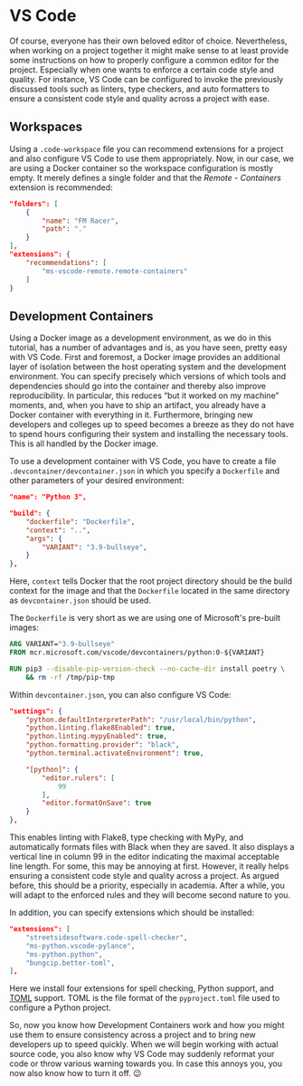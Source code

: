 # VS Code

Of course, everyone has their own beloved editor of choice.
Nevertheless, when working on a project together it might make sense to at least provide some instructions on how to properly configure a common editor for the project.
Especially when one wants to enforce a certain code style and quality.
For instance, VS Code can be configured to invoke the previously discussed tools such as linters, type checkers, and auto formatters to ensure a consistent code style and quality across a project with ease.


## Workspaces

Using a `.code-workspace` file you can recommend extensions for a project and also configure VS Code to use them appropriately.
Now, in our case, we are using a Docker container so the workspace configuration is mostly empty.
It merely defines a single folder and that the *Remote - Containers* extension is recommended:

```json
"folders": [
    {
        "name": "FM Racer",
        "path": "."
    }
],
"extensions": {
    "recommendations": [
        "ms-vscode-remote.remote-containers"
    ]
}
```

## Development Containers

Using a Docker image as a development environment, as we do in this tutorial, has a number of advantages and is, as you have seen, pretty easy with VS Code.
First and foremost, a Docker image provides an additional layer of isolation between the host operating system and the development environment.
You can specify precisely which versions of which tools and dependencies should go into the container and thereby also improve reproducibility.
In particular, this reduces “but it worked on my machine” moments, and, when you have to ship an artifact, you already have a Docker container with everything in it.
Furthermore, bringing new developers and colleges up to speed becomes a breeze as they do not have to spend hours configuring their system and installing the necessary tools.
This is all handled by the Docker image.

To use a development container with VS Code, you have to create a file `.devcontainer/devcontainer.json` in which you specify a `Dockerfile` and other parameters of your desired environment:

```json
"name": "Python 3",

"build": {
    "dockerfile": "Dockerfile",
    "context": "..",
    "args": {
        "VARIANT": "3.9-bullseye",
    }
},
```
Here, `context` tells Docker that the root project directory should be the build context for the image and that the `Dockerfile` located in the same directory as `devcontainer.json` should be used.

The `Dockerfile` is very short as we are using one of Microsoft's pre-built images:
```Dockerfile
ARG VARIANT="3.9-bullseye"
FROM mcr.microsoft.com/vscode/devcontainers/python:0-${VARIANT}

RUN pip3 --disable-pip-version-check --no-cache-dir install poetry \
    && rm -rf /tmp/pip-tmp
```

Within `devcontainer.json`, you can also configure VS Code:
```json
"settings": { 
    "python.defaultInterpreterPath": "/usr/local/bin/python",
    "python.linting.flake8Enabled": true,
    "python.linting.mypyEnabled": true,
    "python.formatting.provider": "black",
    "python.terminal.activateEnvironment": true,

    "[python]": {
        "editor.rulers": [
            99
        ],
        "editor.formatOnSave": true
    }
},
```

This enables linting with Flake8, type checking with MyPy, and automatically formats files with Black when they are saved.
It also displays a vertical line in column 99 in the editor indicating the maximal acceptable line length.
For some, this may be annoying at first.
However, it really helps ensuring a consistent code style and quality across a project.
As argued before, this should be a priority, especially in academia.
After a while, you will adapt to the enforced rules and they will become second nature to you.

In addition, you can specify extensions which should be installed:
```json
"extensions": [
    "streetsidesoftware.code-spell-checker",
    "ms-python.vscode-pylance",
    "ms-python.python",
    "bungcip.better-toml",
],
```
Here we install four extensions for spell checking, Python support, and [TOML](https://toml.io/en/) support.
TOML is the file format of the `pyproject.toml` file used to configure a Python project.

So, now you know how Development Containers work and how you might use them to ensure consistency across a project and to bring new developers up to speed quickly.
When we will begin working with actual source code, you also know why VS Code may suddenly reformat your code or throw various warning towards you.
In case this annoys you, you now also know how to turn it off. 😉
